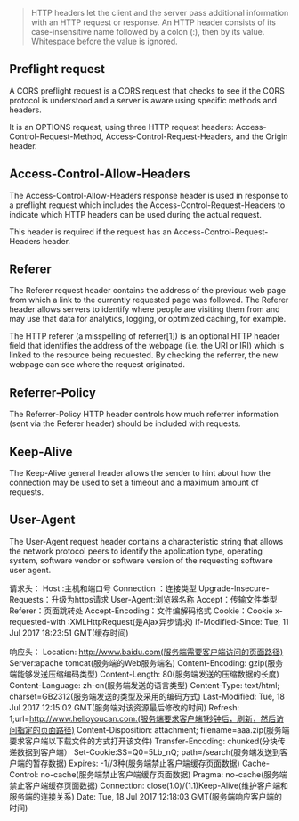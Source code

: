 > HTTP headers let the client and the server pass additional information with an HTTP request or response. An HTTP header consists of its case-insensitive name followed by a colon (:), then by its value. Whitespace before the value is ignored.

## Preflight request
A CORS preflight request is a CORS request that checks to see if the CORS protocol is understood and a server is aware using specific methods and headers.

It is an OPTIONS request, using three HTTP request headers: Access-Control-Request-Method, Access-Control-Request-Headers, and the Origin header.

## Access-Control-Allow-Headers
The Access-Control-Allow-Headers response header is used in response to a preflight request which includes the Access-Control-Request-Headers to indicate which HTTP headers can be used during the actual request.

This header is required if the request has an Access-Control-Request-Headers header.

## Referer
The Referer request header contains the address of the previous web page from which a link to the currently requested page was followed. The Referer header allows servers to identify where people are visiting them from and may use that data for analytics, logging, or optimized caching, for example.

The HTTP referer (a misspelling of referrer[1]) is an optional HTTP header field that identifies the address of the webpage (i.e. the URI or IRI) which is linked to the resource being requested. By checking the referrer, the new webpage can see where the request originated.

## Referrer-Policy
The Referrer-Policy HTTP header controls how much referrer information (sent via the Referer header) should be included with requests.

## Keep-Alive
The Keep-Alive general header allows the sender to hint about how the connection may be used to set a timeout and a maximum amount of requests.

## User-Agent
The User-Agent request header contains a characteristic string that allows the network protocol peers to identify the application type, operating system, software vendor or software version of the requesting software user agent.

请求头：
Host :主机和端口号
Connection ：连接类型
Upgrade-lnsecure-Requests：升级为https请求
User-Agent:浏览器名称
Accept：传输文件类型
Referer：页面跳转处
Accept-Encoding：文件编解码格式
Cookie：Cookie
x-requested-with :XMLHttpRequest(是Ajax异步请求)
If-Modified-Since: Tue, 11 Jul 2017 18:23:51 GMT(缓存时间)


响应头：
Location: http://www.baidu.com(服务端需要客户端访问的页面路径)
Server:apache tomcat(服务端的Web服务端名)
Content-Encoding: gzip(服务端能够发送压缩编码类型)
Content-Length: 80(服务端发送的压缩数据的长度)
Content-Language: zh-cn(服务端发送的语言类型)
Content-Type: text/html; charset=GB2312(服务端发送的类型及采用的编码方式)
Last-Modified: Tue, 18 Jul 2017 12:15:02 GMT(服务端对该资源最后修改的时间)
Refresh: 1;url=http://www.helloyoucan.com.(服务端要求客户端1秒钟后，刷新，然后访问指定的页面路径)
Content-Disposition: attachment; filename=aaa.zip(服务端要求客户端以下载文件的方式打开该文件)
Transfer-Encoding: chunked(分块传递数据到客户端）
Set-Cookie:SS=Q0=5Lb_nQ; path=/search(服务端发送到客户端的暂存数据)
Expires: -1//3种(服务端禁止客户端缓存页面数据)
Cache-Control: no-cache(服务端禁止客户端缓存页面数据)
Pragma: no-cache(服务端禁止客户端缓存页面数据)
Connection: close(1.0)/(1.1)Keep-Alive(维护客户端和服务端的连接关系)
Date: Tue, 18 Jul 2017 12:18:03 GMT(服务端响应客户端的时间)
